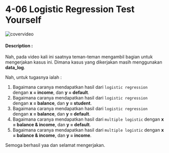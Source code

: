 # 4-06 Logistic Regression Test Yourself

![covervideo](http://bit.ly/makeaicovervideo)

#### **Description :**

Nah, pada video kali ini saatnya teman-teman mengambil bagian untuk mengerjakan kasus ini. Dimana kasus yang dikerjakan masih menggunakan **data_log**. 

Nah, untuk tugasnya ialah :<br>
1. Bagaimana caranya mendapatkan hasil dari `logistic regression` dengan **x = income**, dan **y = default**. <br>
2. Bagaimana caranya mendapatkan hasil dari `logistic regression` dengan **x = balance**, dan **y = student**. <br>
3. Bagaimana caranya mendapatkan hasil dari `logistic regression` dengan **x = balance**, dan **y = default**. <br>
4. Bagaimana caranya mendapatkan hasil dari `multiple logistic` dengan **x = balance & income**, dan **y = default**. <br>
5. Bagaimana caranya mendapatkan hasil dari `multiple logistic` dengan **x = balance & income**, dan **y = income**. <br>

Semoga berhasil yaa dan selamat mengerjakan.